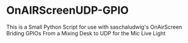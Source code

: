 # OnAIRScreenUDP-GPIO
This is a Small Python Script for use with saschaludwig's OnAirScreen Briding GPIOs From a Mixing Desk to UDP for the Mic Live Light

